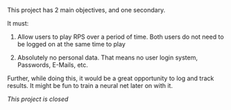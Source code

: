 This project has 2 main objectives, and one secondary.

It must:

1. Allow users to play RPS over a period of time. Both users do not need to be logged on at the same time to play

1. Absolutely no personal data. That means no user login system, Passwords, E-Mails, etc.

Further, while doing this, it would be a great opportunity to log and track results. It might be fun to train a neural net later on with it.

_This project is closed_
